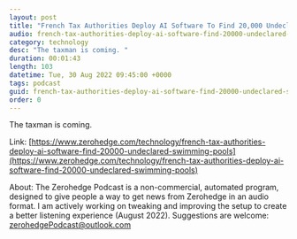 ```yaml
---
layout: post
title: "French Tax Authorities Deploy AI Software To Find 20,000 Undeclared Swimming Pools"
audio: french-tax-authorities-deploy-ai-software-find-20000-undeclared-swimming-pools-0
category: technology
desc: "The taxman is coming. "
duration: 00:01:43
length: 103
datetime: Tue, 30 Aug 2022 09:45:00 +0000
tags: podcast
guid: french-tax-authorities-deploy-ai-software-find-20000-undeclared-swimming-pools-0
order: 0
---
```

The taxman is coming. 

Link: [https://www.zerohedge.com/technology/french-tax-authorities-deploy-ai-software-find-20000-undeclared-swimming-pools](https://www.zerohedge.com/technology/french-tax-authorities-deploy-ai-software-find-20000-undeclared-swimming-pools)

About: The Zerohedge Podcast is a non-commercial, automated program, designed to give people a way to get news from Zerohedge in an audio format.  I am actively working on tweaking and improving the setup to create a better listening experience (August 2022).  Suggestions are welcome: [zerohedgePodcast@outlook.com](mailto:zerohedgePodcast@outlook.com)